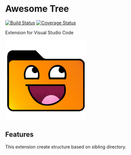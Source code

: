 # Awesome Tree 

[![Build Status](https://travis-ci.com/Bajdzis/vscode-awesome-tree.svg?branch=master)](https://travis-ci.com/Bajdzis/vscode-awesome-tree)
[![Coverage Status](https://coveralls.io/repos/github/Bajdzis/vscode-awesome-tree/badge.svg?branch=master)](https://coveralls.io/github/Bajdzis/vscode-awesome-tree?branch=master)

Extension for Visual Studio Code 

![logo](https://github.com/Bajdzis/vscode-awesome-tree/raw/master/readme/awesome-tree-icon.png)

## Features

This extension create structure based on sibling directory. 


